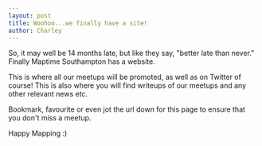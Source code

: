 ```yaml
---
layout: post
title: Woohoo...we finally have a site!
author: Charley
---
```


So, it may well be 14 months late, but like they say, "better late than never." Finally Maptime Southampton has a website.

This is where all our meetups will be promoted, as well as on Twitter of course! This is also where you will find writeups of our meetups and any other relevant news etc.

Bookmark, favourite or even jot the url down for this page to ensure that you don't miss a meetup.

Happy Mapping :)
